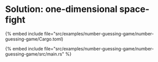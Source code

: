 # Solution: one-dimensional space-fight

{% embed include file="src/examples/number-guessing-game/number-guessing-game/Cargo.toml)

{% embed include file="src/examples/number-guessing-game/number-guessing-game/src/main.rs" %}


